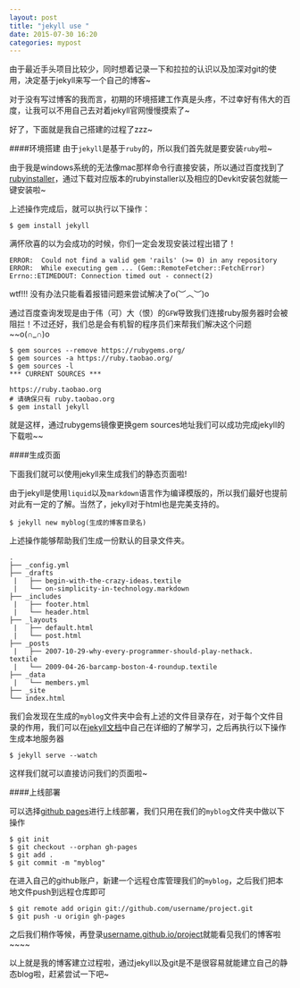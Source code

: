 ```yaml
---
layout: post
title: "jekyll use "
date: 2015-07-30 16:20
categories: mypost
---
```



由于最近手头项目比较少，同时想着记录一下和拉拉的认识以及加深对git的使用，决定基于jekyll来写一个自己的博客~

对于没有写过博客的我而言，初期的环境搭建工作真是头疼，不过幸好有伟大的百度，让我可以不用自己去对着jekyll官网慢慢摸索了~

好了，下面就是我自己搭建的过程了zzz~

####环境搭建
由于`jekyll`是基于`ruby`的，所以我们首先就是要安装`ruby`啦~

由于我是windows系统的无法像mac那样命令行直接安装，所以通过百度找到了[rubyinstaller](http://rubyinstaller.org/)，通过下载对应版本的rubyinstaller以及相应的Devkit安装包就能一键安装啦~

上述操作完成后，就可以执行以下操作：

    $ gem install jekyll

满怀欣喜的以为会成功的时候，你们一定会发现安装过程出错了！

    ERROR:  Could not find a valid gem 'rails' (>= 0) in any repository
    ERROR:  While executing gem ... (Gem::RemoteFetcher::FetchError)
    Errno::ETIMEDOUT: Connection timed out - connect(2)

wtf!!! 没有办法只能看着报错问题来尝试解决了o(︶︿︶)o

通过百度查询发现是由于伟（可）大（恨）的`GFW`导致我们连接ruby服务器时会被阻拦！不过还好，我们总是会有机智的程序员们来帮我们解决这个问题~~o(∩_∩)o

    $ gem sources --remove https://rubygems.org/
    $ gem sources -a https://ruby.taobao.org/
    $ gem sources -l
    *** CURRENT SOURCES ***

    https://ruby.taobao.org
    # 请确保只有 ruby.taobao.org
    $ gem install jekyll

就是这样，通过rubygems镜像更换gem sources地址我们可以成功完成jekyll的下载啦~~

####生成页面

下面我们就可以使用jekyll来生成我们的静态页面啦!

由于jekyll是使用`liquid`以及`markdown`语言作为编译模版的，所以我们最好也提前对此有一定的了解。当然了，jekyll对于html也是完美支持的。

    $ jekyll new myblog(生成的博客目录名)

上述操作能够帮助我们生成一份默认的目录文件夹。

    .
    ├── _config.yml
    ├── _drafts
     |   ├── begin-with-the-crazy-ideas.textile
     |   └── on-simplicity-in-technology.markdown
    ├── _includes
     |   ├── footer.html
     |   └── header.html
    ├── _layouts
     |   ├── default.html
     |   └── post.html
    ├── _posts
     |   ├── 2007-10-29-why-every-programmer-should-play-nethack.    textile
     |   └── 2009-04-26-barcamp-boston-4-roundup.textile
    ├── _data
     |   └── members.yml
    ├── _site
    └── index.html

我们会发现在生成的`myblog`文件夹中会有上述的文件目录存在，对于每个文件目录的作用，我们可以在[jekyll文档](http://jekyll.bootcss.com/)中自己在详细的了解学习，之后再执行以下操作生成本地服务器

    $ jekyll serve --watch

这样我们就可以直接访问我们的页面啦~

####上线部署

可以选择[github pages](pages.github.io)进行上线部署，我们只用在我们的`myblog`文件夹中做以下操作

    $ git init
    $ git checkout --orphan gh-pages
    $ git add .
    $ git commit -m "myblog"

在进入自己的github账户，新建一个远程仓库管理我们的`myblog`，之后我们把本地文件push到远程仓库即可

    $ git remote add origin git://github.com/username/project.git
    $ git push -u origin gh-pages

之后我们稍作等候，再登录[username.github.io/project](username.github.io/project)就能看见我们的博客啦~~~~

以上就是我的博客建立过程啦，通过jekyll以及git是不是很容易就能建立自己的静态blog啦，赶紧尝试一下吧~

